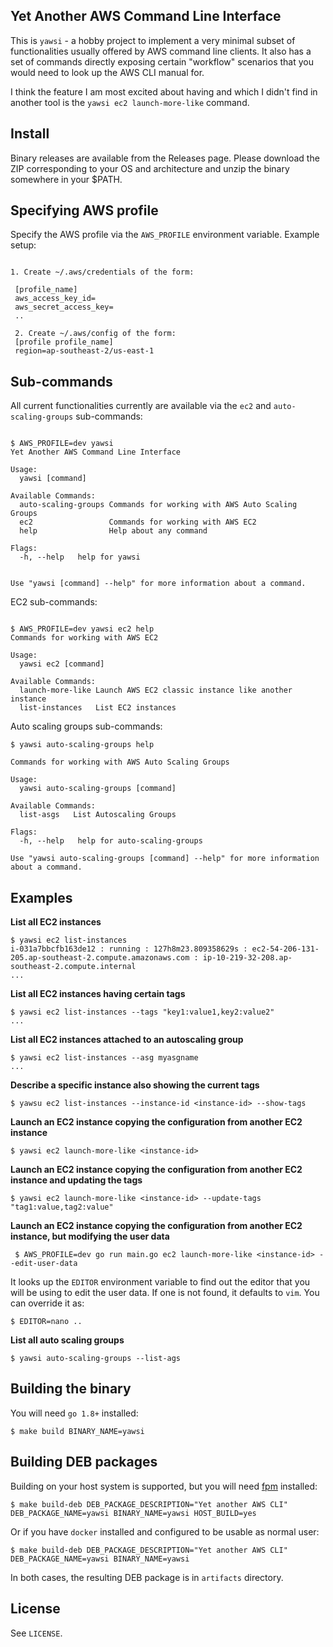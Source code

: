 ## Yet Another AWS Command Line Interface

This is `yawsi` - a hobby project to implement a very minimal
subset of functionalities usually offered by AWS command line clients. It also has a set
of commands directly exposing certain "workflow" scenarios that you would need to
look up the AWS CLI manual for. 

I think the feature I am most excited about having and which I didn't find in another tool
is the `yawsi ec2 launch-more-like`  command.


## Install

Binary releases are available from the Releases page. Please download the ZIP corresponding to your OS and architecture and unzip the binary somewhere in your $PATH.


## Specifying AWS profile

Specify the AWS profile via the `AWS_PROFILE` environment variable.
Example setup:

```

1. Create ~/.aws/credentials of the form:

 [profile_name]
 aws_access_key_id=
 aws_secret_access_key=
 ..

 2. Create ~/.aws/config of the form:
 [profile profile_name]
 region=ap-southeast-2/us-east-1

 ```

## Sub-commands

All current functionalities currently are available via the `ec2` and `auto-scaling-groups`
sub-commands:

```

$ AWS_PROFILE=dev yawsi
Yet Another AWS Command Line Interface

Usage:
  yawsi [command]

Available Commands:
  auto-scaling-groups Commands for working with AWS Auto Scaling Groups
  ec2                 Commands for working with AWS EC2
  help                Help about any command

Flags:
  -h, --help   help for yawsi


Use "yawsi [command] --help" for more information about a command.
```

EC2 sub-commands:

```

$ AWS_PROFILE=dev yawsi ec2 help
Commands for working with AWS EC2

Usage:
  yawsi ec2 [command]

Available Commands:
  launch-more-like Launch AWS EC2 classic instance like another instance
  list-instances   List EC2 instances

```

Auto scaling groups sub-commands:

```
$ yawsi auto-scaling-groups help

Commands for working with AWS Auto Scaling Groups

Usage:
  yawsi auto-scaling-groups [command]

Available Commands:
  list-asgs   List Autoscaling Groups

Flags:
  -h, --help   help for auto-scaling-groups

Use "yawsi auto-scaling-groups [command] --help" for more information about a command.
```

## Examples

**List all EC2 instances**

```
$ yawsi ec2 list-instances
i-031a7bbcfb163de12 : running : 127h8m23.809358629s : ec2-54-206-131-205.ap-southeast-2.compute.amazonaws.com : ip-10-219-32-208.ap-southeast-2.compute.internal
...

```

**List all EC2 instances having certain tags**

```
$ yawsi ec2 list-instances --tags "key1:value1,key2:value2"
...
```

**List all EC2 instances attached to an autoscaling group**

```
$ yawsi ec2 list-instances --asg myasgname
...
```

**Describe a specific instance also showing the current tags**

```
$ yawsu ec2 list-instances --instance-id <instance-id> --show-tags
```

**Launch an EC2 instance copying the configuration from another EC2 instance**

```
$ yawsi ec2 launch-more-like <instance-id>
```

**Launch an EC2 instance copying the configuration from another EC2 instance and updating the tags**

```
$ yawsi ec2 launch-more-like <instance-id> --update-tags "tag1:value,tag2:value"
```


**Launch an EC2 instance copying the configuration from another EC2 instance, but modifying the user data**

```
 $ AWS_PROFILE=dev go run main.go ec2 launch-more-like <instance-id> --edit-user-data
```

It looks up the `EDITOR` environment variable to find out the editor that you will be using
to edit the user data. If one is not found, it defaults to `vim`. You can override it as:

```
$ EDITOR=nano ..
```

**List all auto scaling groups**

```
$ yawsi auto-scaling-groups --list-ags
```
## Building the binary

You will need `go 1.8+` installed:

```
$ make build BINARY_NAME=yawsi
```

## Building DEB packages

Building on your host system is supported, but you will need
[fpm](https://github.com/jordansissel/fpm) installed:

```
$ make build-deb DEB_PACKAGE_DESCRIPTION="Yet another AWS CLI" DEB_PACKAGE_NAME=yawsi BINARY_NAME=yawsi HOST_BUILD=yes
```

Or if you have `docker` installed and configured to be usable as 
normal user:

```
$ make build-deb DEB_PACKAGE_DESCRIPTION="Yet another AWS CLI" DEB_PACKAGE_NAME=yawsi BINARY_NAME=yawsi 
```

In both cases, the resulting DEB package is in `artifacts` directory.

## License

See `LICENSE`.
